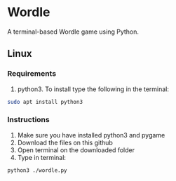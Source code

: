# Wordle
A terminal-based Wordle game using Python.

## Linux
### Requirements
1. python3. To install type the following in the terminal:
```sh
sudo apt install python3
```

### Instructions
1. Make sure you have installed python3 and pygame
2. Download the files on this github
3. Open terminal on the downloaded folder
4. Type in terminal: 
```sh
python3 ./wordle.py
```
